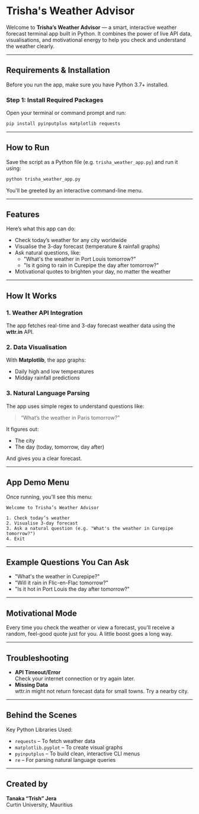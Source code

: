 
# Trisha's Weather Advisor

Welcome to **Trisha’s Weather Advisor** — a smart, interactive weather forecast terminal app built in Python. It combines the power of live API data, visualisations, and motivational energy to help you check and understand the weather clearly.

---

## Requirements & Installation

Before you run the app, make sure you have Python 3.7+ installed.

### Step 1: Install Required Packages

Open your terminal or command prompt and run:

```bash
pip install pyinputplus matplotlib requests
```

---

## How to Run

Save the script as a Python file (e.g. `trisha_weather_app.py`) and run it using:

```bash
python trisha_weather_app.py
```

You'll be greeted by an interactive command-line menu.

---

## Features

Here’s what this app can do:

- Check today’s weather for any city worldwide
- Visualise the 3-day forecast (temperature & rainfall graphs)
- Ask natural questions, like:
  - "What's the weather in Port Louis tomorrow?"
  - "Is it going to rain in Curepipe the day after tomorrow?"
- Motivational quotes to brighten your day, no matter the weather

---

## How It Works

### 1. Weather API Integration
The app fetches real-time and 3-day forecast weather data using the **wttr.in** API.

### 2. Data Visualisation
With **Matplotlib**, the app graphs:
- Daily high and low temperatures
- Midday rainfall predictions

### 3. Natural Language Parsing
The app uses simple regex to understand questions like:
> “What’s the weather in Paris tomorrow?”

It figures out:
- The city
- The day (today, tomorrow, day after)

And gives you a clear forecast.

---

## App Demo Menu

Once running, you'll see this menu:

```
Welcome to Trisha’s Weather Advisor

1. Check today’s weather
2. Visualise 3-day forecast
3. Ask a natural question (e.g. "What's the weather in Curepipe tomorrow?")
4. Exit
```

---

## Example Questions You Can Ask

- "What's the weather in Curepipe?"
- "Will it rain in Flic-en-Flac tomorrow?"
- "Is it hot in Port Louis the day after tomorrow?"

---

## Motivational Mode

Every time you check the weather or view a forecast, you’ll receive a random, feel-good quote just for you. A little boost goes a long way.

---

## Troubleshooting

- **API Timeout/Error**  
  Check your internet connection or try again later.  
- **Missing Data**  
  wttr.in might not return forecast data for small towns. Try a nearby city.

---

## Behind the Scenes

Key Python Libraries Used:
- `requests` – To fetch weather data
- `matplotlib.pyplot` – To create visual graphs
- `pyinputplus` – To build clean, interactive CLI menus
- `re` – For parsing natural language queries

---

## Created by

**Tanaka “Trish” Jera**  
Curtin University, Mauritius
